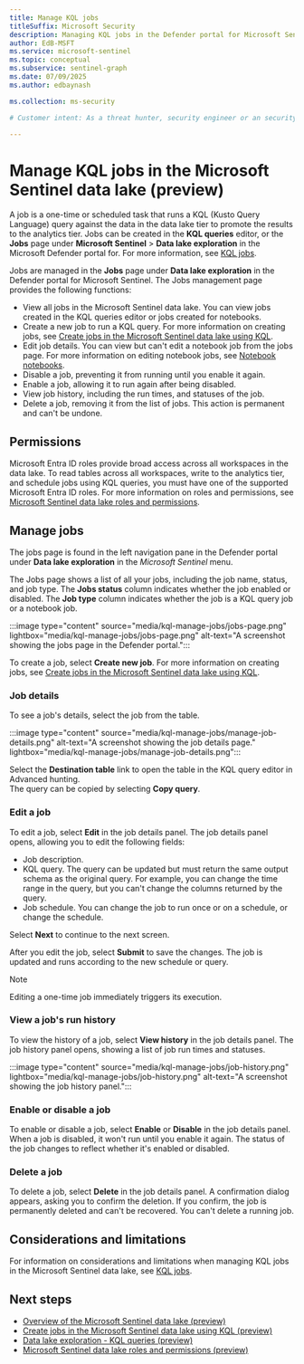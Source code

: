 ```yaml
---  
title: Manage KQL jobs
titleSuffix: Microsoft Security  
description: Managing KQL jobs in the Defender portal for Microsoft Sentinel data lake
author: EdB-MSFT  
ms.service: microsoft-sentinel  
ms.topic: conceptual
ms.subservice: sentinel-graph
ms.date: 07/09/2025
ms.author: edbaynash  

ms.collection: ms-security  

# Customer intent: As a threat hunter, security engineer or an security administrator, I want to manage jobs in the Microsoft Sentinel data lake so that I can run KQL queries  against the data in the lake tier and promote the results to the analytics tier.

---  
```

 
#  Manage KQL jobs in the Microsoft Sentinel data lake (preview)
 

A job is a one-time or scheduled task that runs a KQL (Kusto Query Language) query against the data in the data lake tier to promote the results to the analytics tier. Jobs can be created in the **KQL queries** editor, or the **Jobs** page under **Microsoft Sentinel** > **Data lake exploration**  in the Microsoft Defender portal for. For more information, see [KQL jobs](kql-jobs.md). 

Jobs are managed in the **Jobs** page under **Data lake exploration** in the Defender portal for Microsoft Sentinel. The Jobs management page provides the following functions:

+ View all jobs in the Microsoft Sentinel data lake. You can view jobs created in the KQL queries editor or jobs created for notebooks. 
+ Create a new job to run a KQL query. For more information on creating jobs, see [Create jobs in the Microsoft Sentinel data lake using KQL](kql-jobs.md).
+ Edit job details. You can view but can't edit a notebook job from the jobs page. For more information on editing notebook jobs, see [Notebook notebooks](notebook-jobs.md).
+ Disable a job, preventing it from running until you enable it again.
+ Enable a job, allowing it to run again after being disabled.
+ View job history, including the run times, and statuses of the job.
+ Delete a job, removing it from the list of jobs. This action is permanent and can't be undone.


## Permissions

Microsoft Entra ID roles provide broad access across all workspaces in the data lake. To read tables across all workspaces, write to the analytics tier, and schedule jobs using KQL queries, you must have one of the supported Microsoft Entra ID roles. For more information on roles and permissions, see [Microsoft Sentinel data lake roles and permissions](../roles.md#roles-and-permissions-for-the-microsoft-sentinel-data-lake-preview).


## Manage jobs

The jobs page is found in the left navigation pane in the Defender portal under **Data lake exploration** in the *Microsoft Sentinel* menu.

The Jobs page shows a list of all your jobs, including the job name, status, and job type. The **Jobs status** column indicates whether the job enabled or disabled. The **Job type** column indicates whether the job is a KQL query job or a notebook job. 

:::image type="content" source="media/kql-manage-jobs/jobs-page.png"  lightbox="media/kql-manage-jobs/jobs-page.png" alt-text="A screenshot showing the jobs page in the Defender portal.":::

To create a job, select **Create new job**. For more information on creating jobs, see [Create jobs in the Microsoft Sentinel data lake using KQL](kql-jobs.md).

### Job details

To see a job's details, select the job from the table.

:::image type="content" source="media/kql-manage-jobs/manage-job-details.png" alt-text="A screenshot showing the job details page." lightbox="media/kql-manage-jobs/manage-job-details.png":::

Select the **Destination table** link to open the table in the KQL query editor in Advanced hunting.  
The query can be copied by selecting **Copy query**.  

### Edit a job

To edit a job, select  **Edit** in the job details panel. The job details panel opens, allowing you to edit the following fields:

+ Job description.
+ KQL query. The query can be updated but must return the same output schema as the original query. For example, you can change the time range in the query, but you can't change the columns returned by the query.
+ Job schedule. You can change the job to run once or on a schedule, or change the schedule.

Select **Next** to continue to the next screen. 

After you edit the job, select **Submit** to save the changes. The job is updated and runs according to the new schedule or query.

> [!NOTE]
> Editing a one-time job immediately triggers its execution.

### View a job's run history

To view the history of a job, select **View history** in the job details panel. The job history panel opens, showing a list of job run times and statuses.

:::image type="content" source="media/kql-manage-jobs/job-history.png" lightbox="media/kql-manage-jobs/job-history.png" alt-text="A screenshot showing the job history panel.":::

### Enable or disable a job

To enable or disable a job, select **Enable** or **Disable** in the job details panel. When a job is disabled, it won't run until you enable it again. The status of the job changes to reflect whether it's enabled or disabled.

### Delete a job

To delete a job, select  **Delete** in the job details panel. A confirmation dialog appears, asking you to confirm the deletion. If you confirm, the job is permanently deleted and can't be recovered. You can't delete a running job.

## Considerations and limitations

For information on considerations and limitations when managing KQL jobs in the Microsoft Sentinel data lake, see [KQL jobs](kql-jobs.md#considerations-and-limitations).

## Next steps

- [Overview of the Microsoft Sentinel data lake (preview)](sentinel-lake-overview.md)
- [Create jobs in the Microsoft Sentinel data lake using KQL (preview)](kql-jobs.md)
- [Data lake exploration - KQL queries (preview)](kql-queries.md)
- [Microsoft Sentinel data lake roles and permissions (preview)](../roles.md#roles-and-permissions-for-the-microsoft-sentinel-data-lake-preview)
